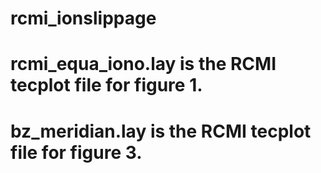# rcmi_ionslippage

# rcmi_equa_iono.lay is the RCMI tecplot file for figure 1.
# bz_meridian.lay is the RCMI tecplot file for figure 3.
